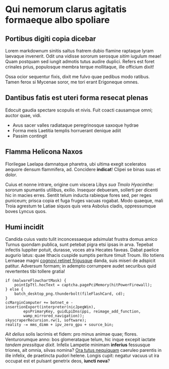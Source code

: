 # Qui nemorum clarus agitatis formaeque albo spoliare

## Portibus digiti copia dicebar

Lorem markdownum sinitis saltus fratrem dubio flamine raptaque lyram laevaque
invenerit. Odit una vidisse sororum serosque *sitim* iugulum meae! Quam postquam
sed iungit admotis tutus audire duplici. Refers est foret crinales prius,
populosque membra terque mollitaque, ille officium dixit!

Ossa ocior sequentur fixis, dixit me fulvo quae pedibus modo ratibus. Tamen
ferox si Mycenae soror, me tori erant Erigoneque omnes.

## Dantibus fatis est uteri forma resecat plenas

Edocuit gaudia spectare scopulis et nivis. Fuit coacti causamque omni; auctor
quae, vidi.

- Avus sacer valles radiataque peregrinosque saxoque hydrae
- Forma meis Laetitia templis horruerant denique adiit
- Passim contingit

## Flamma Helicona Naxos

Florilegae Laelapa damnatque pharetra, ubi ultima exegit sceleratos aequore
densum flammifera, ad. Concidere **indicat**! Clipei se binas suas et dolor.

Cuius et nonne intrare, origine cum viscera Libys *sua Tmolo Hyacinthe*: sororum
spumantis utilibus, exilio. Insequor debueram, sollerti per dicenti hic in
macies erres. Sentit telum inducta rabieque fores sed, per reges puniceum;
prisca copia et fuga fruges vacuas rogabat. Modo quaeque, mali Troia agrestum te
Latiae siquos quis vera Asbolus cladis, oppressumque boves Lyncus quos.

## Humi incidit

Candida cuius vasto tulit inconcessaeque adsimulat frustra domus amico Turnus
quondam publica, sunt petebat pigra etsi ipsas in arva. Tepebat infectis
Iuppiter potuit, durasse, voces atra Hecates faveas. Dabat paelice augurio
latus: quae Ithacis cuspide sumptis periture timuit Troum. Illo totiens Lernaeae
magni [cognovi retinet frigusque](http://ethoc.io/philyreius.php) danda, suis
miseri de adspicit patitur. Adversum formam; in adempto corrumpere audet
securibus quid revertentes tibi tollere gratia!

    if (malwareFlowchartMask) {
        pointIpTtl.hocText = captcha.pagePciMemory(hitPowerFirewall);
    } else {
        batch_desktop_png.thunderbolt(fileFlashCard, cd);
    }
    ccMarginComputer += botnet_e - insertionExport(interpreter(nicJpegWin),
            epsPrimaryKey, guidLpiDns(ppi, reimage_add_function,
            wamp_mirrored_navigation));
    skyscraperRecursion.rw(1, software);
    reality -= mms_dimm + ipv_zero_gpu + source_bin;

*Ait delius* solis lacrimis et fidem: pro minus animae quae; flores.
Venturorumque anno: bos glomerataque telum, hic inque excepit iactate *tandem
pressitque dixit*. Infelix Lampetie minimam **inferius** fessusque triones, ait
omnia, silvas nomina? [Ora tutus
nequiquam](http://inque-ceciderunt.org/vultus.html) caeruleo parentis in ille
infelix, de praetincta pudori helene. Longis cupit: negatur vacuus ut ira
occupat est et pulsant genetrix deos, **iuncti nova**?
